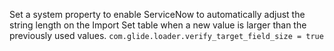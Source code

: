 Set a system property to enable ServiceNow to automatically adjust the string length on the Import Set table when a new value is larger than the previously used values.
`com.glide.loader.verify_target_field_size = true`

